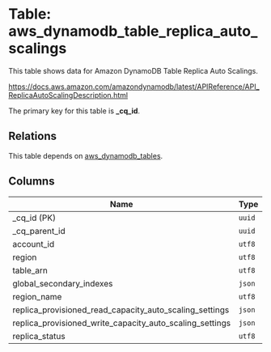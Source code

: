 # Table: aws_dynamodb_table_replica_auto_scalings

This table shows data for Amazon DynamoDB Table Replica Auto Scalings.

https://docs.aws.amazon.com/amazondynamodb/latest/APIReference/API_ReplicaAutoScalingDescription.html

The primary key for this table is **_cq_id**.

## Relations

This table depends on [aws_dynamodb_tables](aws_dynamodb_tables.md).

## Columns

| Name          | Type          |
| ------------- | ------------- |
|_cq_id (PK)|`uuid`|
|_cq_parent_id|`uuid`|
|account_id|`utf8`|
|region|`utf8`|
|table_arn|`utf8`|
|global_secondary_indexes|`json`|
|region_name|`utf8`|
|replica_provisioned_read_capacity_auto_scaling_settings|`json`|
|replica_provisioned_write_capacity_auto_scaling_settings|`json`|
|replica_status|`utf8`|